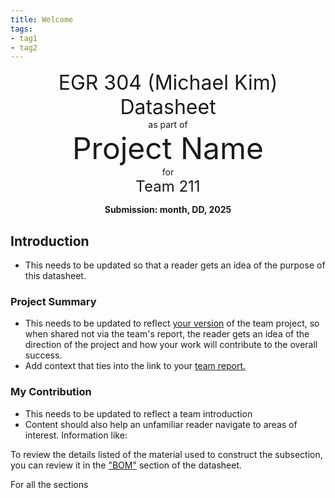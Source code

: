 ```yaml
---
title: Welcome
tags:
- tag1
- tag2
---
```

<center>
<font size= "6">EGR 304 (Michael Kim) Datasheet</font><br>
as part of<br>
<font size= "8"> Project Name</font><br>
for<br>
<font size= "5"> Team 211 </font><br>

**Submission: month, DD, 2025**
</center>

## Introduction

* This needs to be updated so that a reader gets an idea of the purpose of this datasheet.

### Project Summary

* This needs to be updated to reflect <ins>your version</ins> of the team project, so when shared not via the team's report, the reader gets an idea of the direction of the project and how your work will contribute to the overall success.
* Add context that ties into the link to your [team report.](https://embedded-systems-design.github.io/EGR304TeamTemplate/)


### My Contribution

* This needs to be updated to reflect a team introduction
* Content should also help an unfamiliar reader navigate to areas of interest. Information like:

To review the details listed of the material used to construct the subsection, you can review it in the ["BOM"](https://embedded-systems-design.github.io/EGR304DataSheetTemplate/03-BOM/BOM/) section of the datasheet.

For all the sections
